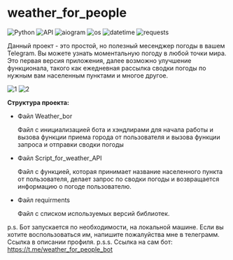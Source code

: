 # weather_for_people
![Python](https://img.shields.io/badge/Python-3.11.0-yellow) ![API](https://img.shields.io/badge/API-red) ![aiogram](https://img.shields.io/badge/aiogram-blue) ![os](https://img.shields.io/badge/os-blue)
![datetime](https://img.shields.io/badge/datetime-blue) ![requests](https://img.shields.io/badge/requests-blue) 

Данный проект - это простой, но полезный месенджер погоды в вашем Telegram. Вы можете узнать моментальную погоду в любой точки мира. Это первая версия приложения, далее возможно улучшение функционала, такого как ежедневная рассылка сводки погоды по нужным вам населенным пунктами и многое другое. 

![1](https://user-images.githubusercontent.com/114734775/235520942-66cd6a1e-9101-4571-9bca-2ba6b17ba097.jpg) ![2](https://user-images.githubusercontent.com/114734775/235521029-2341f214-d56d-4427-83be-a8d99464a721.jpg)


**Структура проекта:**
    
* Файл Weather_bor

  Файл с инициализацией бота и хэндлирами для начала работы и вызова функции приема города от пользователя и вызова функции запроса и отправки сводки погоды 

* Файл Script_for_weather_API
  
  Файл с функцией, которая принимает название населенного пункта от пользователя, делает запрос по сводки погоды и возвращается информацию о погоде пользователю.
  
* Файл requirments

  Файл с списком используемых версий библиотек. 


p.s. Бот запускается по необходимости, на локальной машине. Если вы хотите воспользоваться им, напишите пожалуйства мне в телеграмм. Ссылка в описании профиля. 
p.s.s. Ссылка на сам бот: https://t.me/weather_for_people_bot
